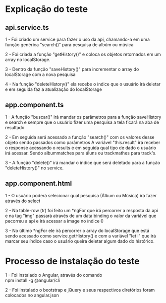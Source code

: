 # Explicação do teste
## api.service.ts
1 - Foi criado um service para fazer o uso da api, chamando-a em uma função genérica "search()" 
para pesquisa de albúm ou música

2 - Foi criada a função "getHistory()" e coloca os objetos retornados em um array no localStorage.

3 - Dentro da função "saveHistory()" para incrementar o array do localStorage com a nova pesquisa

4 - Na função "deleteHistory()" ela recebe o índice que o usuário irá deletar e em seguida faz a atualização
do localStorage

## app.component.ts

1 - A função "buscar()" irá mandar os parâmetros para a função saveHistory e search e sempre que o usuário fizer uma pesquisa a tela ficará na aba de resultado 

2 - Em seguida será acessado a função "search()" com os valores desse objeto sendo passados como parâmetros A variável "this.result" 
irá receber o response acessando o results e em seguida qual tipo de dado o usuário irá acessar. Sendo albummatches para áluns ou trackmathes para track's.

3 - A função "delete()" irá mandar o índice que será deletado para a função "deleteHistory()" no service.

## app.component.html 

1 - O usuário poderá selecionar qual pesquisa (Álbum ou Música) irá fazer através do select 

2 - Na table-row (tr) foi feito um *ngFor que irá percorrer a resposta da api e na tag "img" passará através de 
um data binding o valor da variável que pecorreu a api e irá acessar a image no índice 0

3 - No último *ngFor ele irá percorrer o array do localStorage que está sendo acessado como 
service.getHistory() e com a variável "let i" que irá marcar seu índice caso o usuário queira deletar algum
dado do histórico.
 
 # Processo de instalação do teste
 1 - Foi instalado o Angular, através do comando  
npm install -g @angular/cli

2 - Foi instalado o bootstrap e jQuery e seus respectivos 
diretórios foram colocados no angular.json
